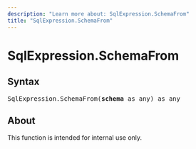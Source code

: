 ```yaml
---
description: "Learn more about: SqlExpression.SchemaFrom"
title: "SqlExpression.SchemaFrom"
---
```

# SqlExpression.SchemaFrom

## Syntax

<pre>
SqlExpression.SchemaFrom(<b>schema</b> as any) as any
</pre>

## About

This function is intended for internal use only.
